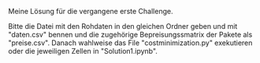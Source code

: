 Meine Lösung für die vergangene erste Challenge.

Bitte die Datei mit den Rohdaten in den gleichen Ordner geben und mit "daten.csv" bennen und die zugehörige Bepreisungssmatrix der Pakete als "preise.csv". Danach wahlweise das File "costminimization.py" exekutieren oder die jeweiligen Zellen in "Solution1.ipynb".
